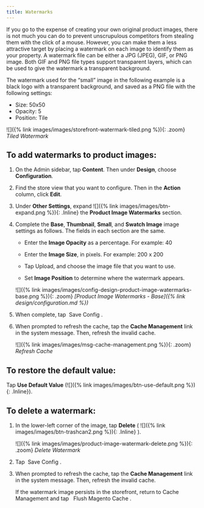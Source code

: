 ```yaml
---
title: Watermarks
---
```


If you go to the expense of creating your own original product images, there is not much you can do to prevent unscrupulous competitors from stealing them with the click of a mouse. However, you can make them a less attractive target by placing a watermark on each image to identify them as your property. A watermark file can be either a JPG (JPEG), GIF, or PNG image. Both GIF and PNG file types support transparent layers, which can be used to give the watermark a transparent background.

The watermark used for the “small” image in the following example is a black logo with a transparent background, and saved as a PNG file with the following settings:

* Size: 50x50
* Opacity: 5
* Position: Tile

![]({% link images/images/storefront-watermark-tiled.png %}){: .zoom}
*Tiled Watermark*

## To add watermarks to product images:

1. On the Admin sidebar, tap **Content**. Then under **Design**, choose **Configuration**.

2. Find the store view that you want to configure. Then in the **Action** column, click **Edit**.

3. Under **Other Settings**, expand ![]({% link images/images/btn-expand.png %}){: .Inline} the **Product Image Watermarks** section.

4. Complete the **Base**, **Thumbnail**, **Small**, and **Swatch Image** image settings as follows. The fields in each section are the same.

    * Enter the **Image Opacity** as a percentage. For example: 40

    * Enter the **Image Size**, in pixels. For example: 200 x 200

    * Tap <span class="btn"> Upload</span>, and choose the image file that you want to use.

    * Set **Image Position** to determine where the watermark appears.

    ![]({% link images/images/config-design-product-image-watermarks-base.png %}){: .zoom}
    *[Product Image Watermarks - Base]({% link design/configuration.md %})*

5. When complete, tap <span class="btn"> Save Config </span>.

6. When prompted to refresh the cache, tap the **Cache Management** link in the system message. Then, refresh the invalid cache.

    ![]({% link images/images/msg-cache-management.png %}){: .zoom}
    *Refresh Cache*

## To restore the default value:

Tap **Use Default Value** (![]({% link images/images/btn-use-default.png %}){: .Inline}).

## To delete a watermark:

1. In the lower-left corner of the image, tap **Delete** ( ![]({% link images/images/btn-trashcan2.png %}){: .Inline} ).

    ![]({% link images/images/product-image-watermark-delete.png %}){: .zoom}
    *Delete Watermark*

1. Tap <span class="btn"> Save Config </span>.

1. When prompted to refresh the cache, tap the **Cache Management** link in the system message. Then, refresh the invalid cache.

    If the watermark image persists in the storefront, return to Cache Management and tap <span class="btn">  Flush Magento Cache </span>.
